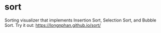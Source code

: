 # sort

Sorting visualizer that implements Insertion Sort, Selection Sort, and Bubble Sort.
Try it out:
 https://longnphan.github.io/sort/
